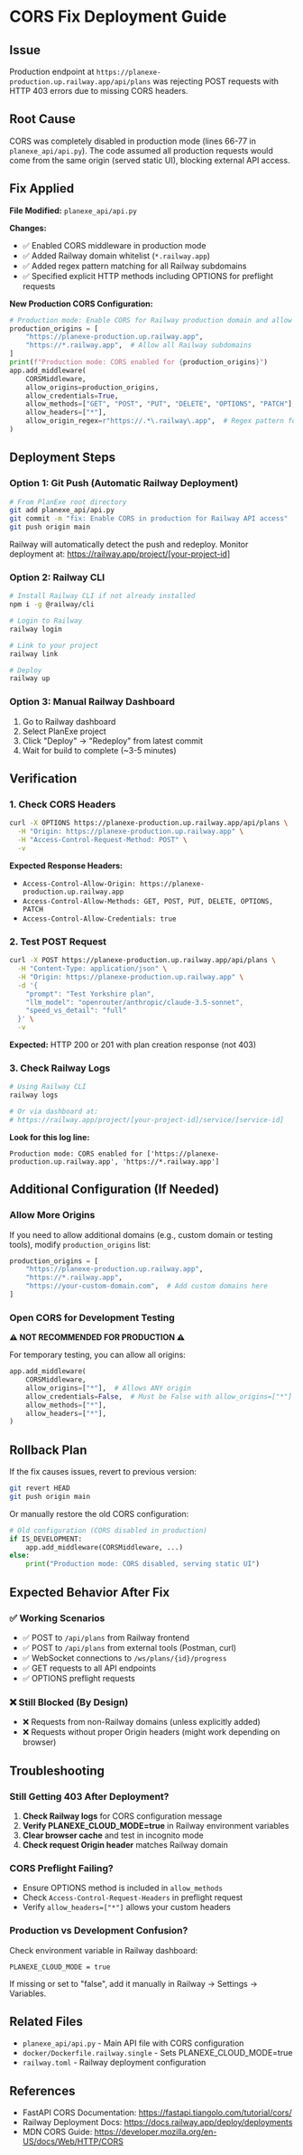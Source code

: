 # CORS Fix Deployment Guide

## Issue
Production endpoint at `https://planexe-production.up.railway.app/api/plans` was rejecting POST requests with HTTP 403 errors due to missing CORS headers.

## Root Cause
CORS was completely disabled in production mode (lines 66-77 in `planexe_api/api.py`). The code assumed all production requests would come from the same origin (served static UI), blocking external API access.

## Fix Applied
**File Modified:** `planexe_api/api.py`

**Changes:**
- ✅ Enabled CORS middleware in production mode
- ✅ Added Railway domain whitelist (`*.railway.app`)
- ✅ Added regex pattern matching for all Railway subdomains
- ✅ Specified explicit HTTP methods including OPTIONS for preflight requests

**New Production CORS Configuration:**
```python
# Production mode: Enable CORS for Railway production domain and allow API access
production_origins = [
    "https://planexe-production.up.railway.app",
    "https://*.railway.app",  # Allow all Railway subdomains
]
print(f"Production mode: CORS enabled for {production_origins}")
app.add_middleware(
    CORSMiddleware,
    allow_origins=production_origins,
    allow_credentials=True,
    allow_methods=["GET", "POST", "PUT", "DELETE", "OPTIONS", "PATCH"],
    allow_headers=["*"],
    allow_origin_regex=r"https://.*\.railway\.app",  # Regex pattern for Railway domains
)
```

## Deployment Steps

### Option 1: Git Push (Automatic Railway Deployment)
```bash
# From PlanExe root directory
git add planexe_api/api.py
git commit -m "fix: Enable CORS in production for Railway API access"
git push origin main
```

Railway will automatically detect the push and redeploy. Monitor deployment at:
https://railway.app/project/[your-project-id]

### Option 2: Railway CLI
```bash
# Install Railway CLI if not already installed
npm i -g @railway/cli

# Login to Railway
railway login

# Link to your project
railway link

# Deploy
railway up
```

### Option 3: Manual Railway Dashboard
1. Go to Railway dashboard
2. Select PlanExe project
3. Click "Deploy" → "Redeploy" from latest commit
4. Wait for build to complete (~3-5 minutes)

## Verification

### 1. Check CORS Headers
```bash
curl -X OPTIONS https://planexe-production.up.railway.app/api/plans \
  -H "Origin: https://planexe-production.up.railway.app" \
  -H "Access-Control-Request-Method: POST" \
  -v
```

**Expected Response Headers:**
- `Access-Control-Allow-Origin: https://planexe-production.up.railway.app`
- `Access-Control-Allow-Methods: GET, POST, PUT, DELETE, OPTIONS, PATCH`
- `Access-Control-Allow-Credentials: true`

### 2. Test POST Request
```bash
curl -X POST https://planexe-production.up.railway.app/api/plans \
  -H "Content-Type: application/json" \
  -H "Origin: https://planexe-production.up.railway.app" \
  -d '{
    "prompt": "Test Yorkshire plan",
    "llm_model": "openrouter/anthropic/claude-3.5-sonnet",
    "speed_vs_detail": "full"
  }' \
  -v
```

**Expected:** HTTP 200 or 201 with plan creation response (not 403)

### 3. Check Railway Logs
```bash
# Using Railway CLI
railway logs

# Or via dashboard at:
# https://railway.app/project/[your-project-id]/service/[service-id]
```

**Look for this log line:**
```
Production mode: CORS enabled for ['https://planexe-production.up.railway.app', 'https://*.railway.app']
```

## Additional Configuration (If Needed)

### Allow More Origins
If you need to allow additional domains (e.g., custom domain or testing tools), modify `production_origins` list:

```python
production_origins = [
    "https://planexe-production.up.railway.app",
    "https://*.railway.app",
    "https://your-custom-domain.com",  # Add custom domains here
]
```

### Open CORS for Development Testing
**⚠️ NOT RECOMMENDED FOR PRODUCTION ⚠️**

For temporary testing, you can allow all origins:
```python
app.add_middleware(
    CORSMiddleware,
    allow_origins=["*"],  # Allows ANY origin
    allow_credentials=False,  # Must be False with allow_origins=["*"]
    allow_methods=["*"],
    allow_headers=["*"],
)
```

## Rollback Plan
If the fix causes issues, revert to previous version:

```bash
git revert HEAD
git push origin main
```

Or manually restore the old CORS configuration:
```python
# Old configuration (CORS disabled in production)
if IS_DEVELOPMENT:
    app.add_middleware(CORSMiddleware, ...)
else:
    print("Production mode: CORS disabled, serving static UI")
```

## Expected Behavior After Fix

### ✅ Working Scenarios
- ✅ POST to `/api/plans` from Railway frontend
- ✅ POST to `/api/plans` from external tools (Postman, curl)
- ✅ WebSocket connections to `/ws/plans/{id}/progress`
- ✅ GET requests to all API endpoints
- ✅ OPTIONS preflight requests

### ❌ Still Blocked (By Design)
- ❌ Requests from non-Railway domains (unless explicitly added)
- ❌ Requests without proper Origin headers (might work depending on browser)

## Troubleshooting

### Still Getting 403 After Deployment?
1. **Check Railway logs** for CORS configuration message
2. **Verify PLANEXE_CLOUD_MODE=true** in Railway environment variables
3. **Clear browser cache** and test in incognito mode
4. **Check request Origin header** matches Railway domain

### CORS Preflight Failing?
- Ensure OPTIONS method is included in `allow_methods`
- Check `Access-Control-Request-Headers` in preflight request
- Verify `allow_headers=["*"]` allows your custom headers

### Production vs Development Confusion?
Check environment variable in Railway dashboard:
```
PLANEXE_CLOUD_MODE = true
```

If missing or set to "false", add it manually in Railway → Settings → Variables.

## Related Files
- `planexe_api/api.py` - Main API file with CORS configuration
- `docker/Dockerfile.railway.single` - Sets PLANEXE_CLOUD_MODE=true
- `railway.toml` - Railway deployment configuration

## References
- FastAPI CORS Documentation: https://fastapi.tiangolo.com/tutorial/cors/
- Railway Deployment Docs: https://docs.railway.app/deploy/deployments
- MDN CORS Guide: https://developer.mozilla.org/en-US/docs/Web/HTTP/CORS
